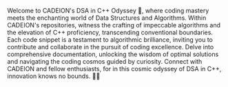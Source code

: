 Welcome to CADEION's DSA in C++ Odyssey 🚀, where coding mastery meets the enchanting world of Data Structures and Algorithms. Within CADEION's repositories, witness the crafting of impeccable algorithms and the elevation of C++ proficiency, transcending conventional boundaries. Each code snippet is a testament to algorithmic brilliance, inviting you to contribute and collaborate in the pursuit of coding excellence. Delve into comprehensive documentation, unlocking the wisdom of optimal solutions and navigating the coding cosmos guided by curiosity. Connect with CADEION and fellow enthusiasts, for in this cosmic odyssey of DSA in C++, innovation knows no bounds. 🌌✨
